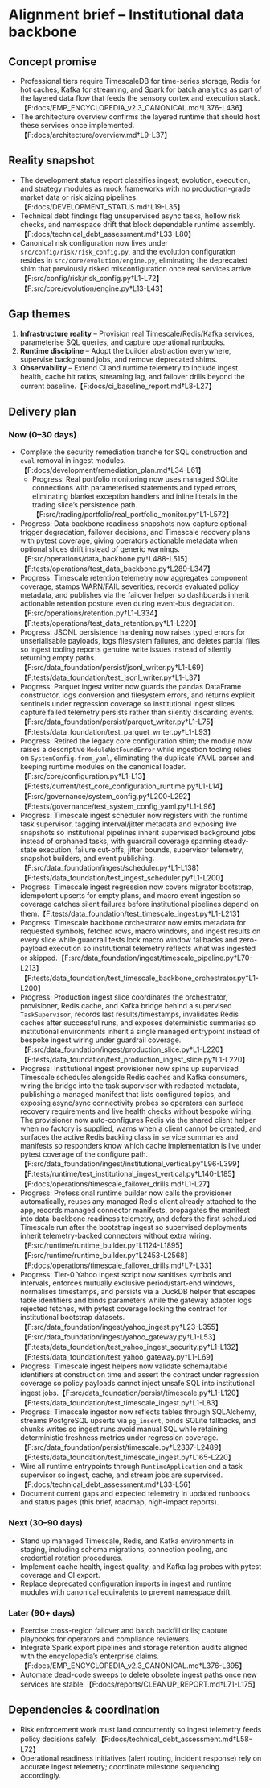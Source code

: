 # Alignment brief – Institutional data backbone

## Concept promise

- Professional tiers require TimescaleDB for time-series storage, Redis for hot
  caches, Kafka for streaming, and Spark for batch analytics as part of the
  layered data flow that feeds the sensory cortex and execution stack.【F:docs/EMP_ENCYCLOPEDIA_v2.3_CANONICAL.md†L376-L436】
- The architecture overview confirms the layered runtime that should host these
  services once implemented.【F:docs/architecture/overview.md†L9-L37】

## Reality snapshot

- The development status report classifies ingest, evolution, execution, and
  strategy modules as mock frameworks with no production-grade market data or
  risk sizing pipelines.【F:docs/DEVELOPMENT_STATUS.md†L19-L35】
- Technical debt findings flag unsupervised async tasks, hollow risk checks, and
  namespace drift that block dependable runtime assembly.【F:docs/technical_debt_assessment.md†L33-L80】
- Canonical risk configuration now lives under `src/config/risk/risk_config.py`,
  and the evolution configuration resides in `src/core/evolution/engine.py`,
  eliminating the deprecated shim that previously risked misconfiguration once
  real services arrive.【F:src/config/risk/risk_config.py†L1-L72】【F:src/core/evolution/engine.py†L13-L43】

## Gap themes

1. **Infrastructure reality** – Provision real Timescale/Redis/Kafka services,
   parameterise SQL queries, and capture operational runbooks.
2. **Runtime discipline** – Adopt the builder abstraction everywhere, supervise
   background jobs, and remove deprecated shims.
3. **Observability** – Extend CI and runtime telemetry to include ingest health,
   cache hit ratios, streaming lag, and failover drills beyond the current
   baseline.【F:docs/ci_baseline_report.md†L8-L27】

## Delivery plan

### Now (0–30 days)

- Complete the security remediation tranche for SQL construction and `eval`
  removal in ingest modules.【F:docs/development/remediation_plan.md†L34-L61】
  - Progress: Real portfolio monitoring now uses managed SQLite connections with
    parameterised statements and typed errors, eliminating blanket exception
    handlers and inline literals in the trading slice’s persistence path.
    【F:src/trading/portfolio/real_portfolio_monitor.py†L1-L572】
- Progress: Data backbone readiness snapshots now capture optional-trigger
  degradation, failover decisions, and Timescale recovery plans with pytest
  coverage, giving operators actionable metadata when optional slices drift
  instead of generic warnings.【F:src/operations/data_backbone.py†L488-L515】【F:tests/operations/test_data_backbone.py†L289-L347】
- Progress: Timescale retention telemetry now aggregates component coverage,
  stamps WARN/FAIL severities, records evaluated policy metadata, and publishes
  via the failover helper so dashboards inherit actionable retention posture
  even during event-bus degradation.【F:src/operations/retention.py†L1-L334】【F:tests/operations/test_data_retention.py†L1-L220】
- Progress: JSONL persistence hardening now raises typed errors for
  unserialisable payloads, logs filesystem failures, and deletes partial files so
  ingest tooling reports genuine write issues instead of silently returning empty
  paths.【F:src/data_foundation/persist/jsonl_writer.py†L1-L69】【F:tests/data_foundation/test_jsonl_writer.py†L1-L37】
- Progress: Parquet ingest writer now guards the pandas DataFrame constructor,
  logs conversion and filesystem errors, and returns explicit sentinels under
  regression coverage so institutional ingest slices capture failed telemetry
  persists rather than silently discarding events.【F:src/data_foundation/persist/parquet_writer.py†L1-L75】【F:tests/data_foundation/test_parquet_writer.py†L1-L93】
- Progress: Retired the legacy core configuration shim; the module now raises a
  descriptive `ModuleNotFoundError` while ingestion tooling relies on
  `SystemConfig.from_yaml`, eliminating the duplicate YAML parser and keeping
  runtime modules on the canonical loader.【F:src/core/configuration.py†L1-L13】【F:tests/current/test_core_configuration_runtime.py†L1-L14】【F:src/governance/system_config.py†L200-L292】【F:tests/governance/test_system_config_yaml.py†L1-L96】
- Progress: Timescale ingest scheduler now registers with the runtime task
  supervisor, tagging interval/jitter metadata and exposing live snapshots so
  institutional pipelines inherit supervised background jobs instead of orphaned
  tasks, with guardrail coverage spanning steady-state execution, failure
  cut-offs, jitter bounds, supervisor telemetry, snapshot builders, and event
  publishing.【F:src/data_foundation/ingest/scheduler.py†L1-L138】【F:tests/data_foundation/test_ingest_scheduler.py†L1-L200】
- Progress: Timescale ingest regression now covers migrator bootstrap,
  idempotent upserts for empty plans, and macro event ingestion so coverage
  catches silent failures before institutional pipelines depend on them.【F:tests/data_foundation/test_timescale_ingest.py†L1-L213】
- Progress: Timescale backbone orchestrator now emits metadata for requested
  symbols, fetched rows, macro windows, and ingest results on every slice while
  guardrail tests lock macro window fallbacks and zero-payload execution so
  institutional telemetry reflects what was ingested or skipped.【F:src/data_foundation/ingest/timescale_pipeline.py†L70-L213】【F:tests/data_foundation/test_timescale_backbone_orchestrator.py†L1-L200】
- Progress: Production ingest slice coordinates the orchestrator, provisioner,
  Redis cache, and Kafka bridge behind a supervised `TaskSupervisor`, records
  last results/timestamps, invalidates Redis caches after successful runs, and
  exposes deterministic summaries so institutional environments inherit a
  single managed entrypoint instead of bespoke ingest wiring under guardrail
  coverage.【F:src/data_foundation/ingest/production_slice.py†L1-L220】【F:tests/data_foundation/test_production_ingest_slice.py†L1-L220】
- Progress: Institutional ingest provisioner now spins up supervised Timescale
  schedules alongside Redis caches and Kafka consumers, wiring the bridge into
  the task supervisor with redacted metadata, publishing a managed manifest that
  lists configured topics, and exposing async/sync connectivity probes so
  operators can surface recovery requirements and live health checks without
  bespoke wiring. The provisioner now auto-configures Redis via the shared
  client helper when no factory is supplied, warns when a client cannot be
  created, and surfaces the active Redis backing class in service summaries and
  manifests so responders know which cache implementation is live under pytest
  coverage of the configure path.【F:src/data_foundation/ingest/institutional_vertical.py†L96-L399】【F:tests/runtime/test_institutional_ingest_vertical.py†L140-L185】【F:docs/operations/timescale_failover_drills.md†L1-L27】
- Progress: Professional runtime builder now calls the provisioner automatically,
  reuses any managed Redis client already attached to the app, records managed
  connector manifests, propagates the manifest into data-backbone readiness
  telemetry, and defers the first scheduled Timescale run after the bootstrap
  ingest so supervised deployments inherit telemetry-backed connectors without
  extra wiring.【F:src/runtime/runtime_builder.py†L1124-L1895】【F:src/runtime/runtime_builder.py†L2453-L2568】【F:docs/operations/timescale_failover_drills.md†L7-L33】
- Progress: Tier-0 Yahoo ingest script now sanitises symbols and intervals,
  enforces mutually exclusive period/start-end windows, normalises timestamps,
  and persists via a DuckDB helper that escapes table identifiers and binds
  parameters while the gateway adapter logs rejected fetches, with pytest
  coverage locking the contract for institutional bootstrap datasets.【F:src/data_foundation/ingest/yahoo_ingest.py†L23-L355】【F:src/data_foundation/ingest/yahoo_gateway.py†L1-L53】【F:tests/data_foundation/test_yahoo_ingest_security.py†L1-L132】【F:tests/data_foundation/test_yahoo_gateway.py†L1-L69】
- Progress: Timescale ingest helpers now validate schema/table identifiers at
  construction time and assert the contract under regression coverage so policy
  payloads cannot inject unsafe SQL into institutional ingest jobs.【F:src/data_foundation/persist/timescale.py†L1-L120】【F:tests/data_foundation/test_timescale_ingest.py†L1-L83】
- Progress: Timescale ingestor now reflects tables through SQLAlchemy, streams
  PostgreSQL upserts via `pg_insert`, binds SQLite fallbacks, and chunks writes
  so ingest runs avoid manual SQL while retaining deterministic freshness
  metrics under regression coverage.【F:src/data_foundation/persist/timescale.py†L2337-L2489】【F:tests/data_foundation/test_timescale_ingest.py†L165-L220】
- Wire all runtime entrypoints through `RuntimeApplication` and a task supervisor
  so ingest, cache, and stream jobs are supervised.【F:docs/technical_debt_assessment.md†L33-L56】
- Document current gaps and expected telemetry in updated runbooks and status
  pages (this brief, roadmap, high-impact reports).

### Next (30–90 days)

- Stand up managed Timescale, Redis, and Kafka environments in staging, including
  schema migrations, connection pooling, and credential rotation procedures.
- Implement cache health, ingest quality, and Kafka lag probes with pytest
  coverage and CI export.
- Replace deprecated configuration imports in ingest and runtime modules with
  canonical equivalents to prevent namespace drift.

### Later (90+ days)

- Exercise cross-region failover and batch backfill drills; capture playbooks for
  operators and compliance reviewers.
- Integrate Spark export pipelines and storage retention audits aligned with the
  encyclopedia’s enterprise claims.【F:docs/EMP_ENCYCLOPEDIA_v2.3_CANONICAL.md†L376-L395】
- Automate dead-code sweeps to delete obsolete ingest paths once new services are
  stable.【F:docs/reports/CLEANUP_REPORT.md†L71-L175】

## Dependencies & coordination

- Risk enforcement work must land concurrently so ingest telemetry feeds policy
  decisions safely.【F:docs/technical_debt_assessment.md†L58-L72】
- Operational readiness initiatives (alert routing, incident response) rely on
  accurate ingest telemetry; coordinate milestone sequencing accordingly.

